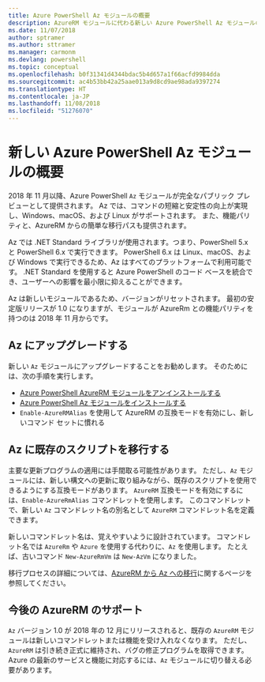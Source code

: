 ```yaml
---
title: Azure PowerShell Az モジュールの概要
description: AzureRM モジュールに代わる新しい Azure PowerShell Az モジュールの概要。
ms.date: 11/07/2018
author: sptramer
ms.author: sttramer
ms.manager: carmonm
ms.devlang: powershell
ms.topic: conceptual
ms.openlocfilehash: b0f31341d4344bdac5b4d657a1f66acfd9984dda
ms.sourcegitcommit: ac4b53bb42a25aae013a9d8cd9ae98ada9397274
ms.translationtype: HT
ms.contentlocale: ja-JP
ms.lasthandoff: 11/08/2018
ms.locfileid: "51276070"
---
```

# <a name="introducing-the-new-azure-powershell-az-module"></a>新しい Azure PowerShell Az モジュールの概要

2018 年 11 月以降、Azure PowerShell `Az` モジュールが完全なパブリック プレビューとして提供されます。
Az では、コマンドの短縮と安定性の向上が実現し、Windows、macOS、および Linux がサポートされます。 また、機能パリティと、AzureRM からの簡単な移行パスも提供されます。

Az では .NET Standard ライブラリが使用されます。つまり、PowerShell 5.x と PowerShell 6.x で実行できます。
PowerShell 6.x は Linux、macOS、および Windows で実行できるため、Az はすべてのプラットフォームで利用可能です。
.NET Standard を使用すると Azure PowerShell のコード ベースを統合でき、ユーザーへの影響を最小限に抑えることができます。

Az は新しいモジュールであるため、バージョンがリセットされます。 最初の安定版リリースが 1.0 になりますが、モジュールが AzureRm との機能パリティを持つのは 2018 年 11 月からです。

## <a name="upgrade-to-az"></a>Az にアップグレードする

新しい `Az` モジュールにアップグレードすることをお勧めします。 そのためには、次の手順を実行します。

* [Azure PowerShell AzureRM モジュールをアンインストールする](/powershell/azure/uninstall-azurerm-ps)
* [Azure PowerShell Az モジュールをインストールする](/powershell/azure/install-az-ps)
* `Enable-AzureRMAlias` を使用して AzureRM の互換モードを有効にし、新しいコマンド セットに慣れる

## <a name="migrate-existing-scripts-to-az"></a>Az に既存のスクリプトを移行する

主要な更新プログラムの適用には手間取る可能性があります。 ただし、`Az` モジュールには、新しい構文への更新に取り組みながら、既存のスクリプトを使用できるようにする互換モードがあります。 `AzureRM` 互換モードを有効にするには、`Enable-AzureRmAlias` コマンドレットを使用します。 このコマンドレットで、新しい `Az` コマンドレット名の別名として `AzureRM` コマンドレット名を定義できます。

新しいコマンドレット名は、覚えやすいように設計されています。 コマンドレット名では `AzureRm` や `Azure` を使用する代わりに、`Az` を使用します。 たとえば、古いコマンド `New-AzureRmVm` は `New-AzVm` になりました。

移行プロセスの詳細については、[AzureRM から Az への移行](migrate-from-azurerm-to-az.md)に関するページを参照してください。

## <a name="the-future-of-support-for-azurerm"></a>今後の AzureRM のサポート

`Az` バージョン 1.0 が 2018 年の 12 月にリリースされると、既存の `AzureRM` モジュールは新しいコマンドレットまたは機能を受け入れなくなります。 ただし、`AzureRM` は引き続き正式に維持され、バグの修正プログラムを取得できます。 Azure の最新のサービスと機能に対応するには、`Az` モジュールに切り替える必要があります。